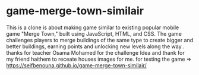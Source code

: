 # game-merge-town-similair

This is a clone is about making game similar to existing popular mobile game "Merge Town," built using JavaScript, HTML, and CSS. The game challenges players to merge buildings of the same type to create bigger and better buildings, earning points and unlocking new levels along the way .
thanks for teacher Osama Mohamed for the challenge Idea and thank for my friend haithem to receate houses images for me.
for testing the game => https://seifbenouna.github.io/game-merge-town-similair/
